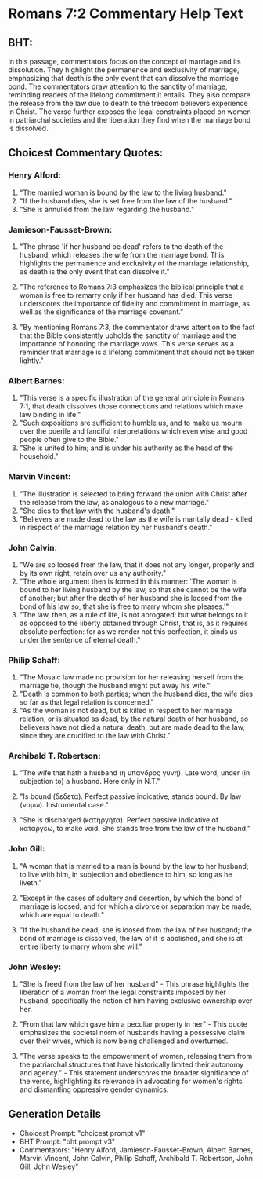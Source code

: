 # Romans 7:2 Commentary Help Text

## BHT:
In this passage, commentators focus on the concept of marriage and its dissolution. They highlight the permanence and exclusivity of marriage, emphasizing that death is the only event that can dissolve the marriage bond. The commentators draw attention to the sanctity of marriage, reminding readers of the lifelong commitment it entails. They also compare the release from the law due to death to the freedom believers experience in Christ. The verse further exposes the legal constraints placed on women in patriarchal societies and the liberation they find when the marriage bond is dissolved.

## Choicest Commentary Quotes:
### Henry Alford:
1. "The married woman is bound by the law to the living husband."
2. "If the husband dies, she is set free from the law of the husband."
3. "She is annulled from the law regarding the husband."

### Jamieson-Fausset-Brown:
1. "The phrase 'if her husband be dead' refers to the death of the husband, which releases the wife from the marriage bond. This highlights the permanence and exclusivity of the marriage relationship, as death is the only event that can dissolve it."

2. "The reference to Romans 7:3 emphasizes the biblical principle that a woman is free to remarry only if her husband has died. This verse underscores the importance of fidelity and commitment in marriage, as well as the significance of the marriage covenant."

3. "By mentioning Romans 7:3, the commentator draws attention to the fact that the Bible consistently upholds the sanctity of marriage and the importance of honoring the marriage vows. This verse serves as a reminder that marriage is a lifelong commitment that should not be taken lightly."

### Albert Barnes:
1. "This verse is a specific illustration of the general principle in Romans 7:1, that death dissolves those connections and relations which make law binding in life."
2. "Such expositions are sufficient to humble us, and to make us mourn over the puerile and fanciful interpretations which even wise and good people often give to the Bible."
3. "She is united to him; and is under his authority as the head of the household."

### Marvin Vincent:
1. "The illustration is selected to bring forward the union with Christ after the release from the law, as analogous to a new marriage."
2. "She dies to that law with the husband's death."
3. "Believers are made dead to the law as the wife is maritally dead - killed in respect of the marriage relation by her husband's death."

### John Calvin:
1. "We are so loosed from the law, that it does not any longer, properly and by its own right, retain over us any authority."
2. "The whole argument then is formed in this manner: 'The woman is bound to her living husband by the law, so that she cannot be the wife of another; but after the death of her husband she is loosed from the bond of his law so, that she is free to marry whom she pleases.'"
3. "The law, then, as a rule of life, is not abrogated; but what belongs to it as opposed to the liberty obtained through Christ, that is, as it requires absolute perfection: for as we render not this perfection, it binds us under the sentence of eternal death."

### Philip Schaff:
1. "The Mosaic law made no provision for her releasing herself from the marriage tie, though the husband might put away his wife."
2. "Death is common to both parties; when the husband dies, the wife dies so far as that legal relation is concerned."
3. "As the woman is not dead, but is killed in respect to her marriage relation, or is situated as dead, by the natural death of her husband, so believers have not died a natural death, but are made dead to the law, since they are crucified to the law with Christ."

### Archibald T. Robertson:
1. "The wife that hath a husband (η υπανδρος γυνη). Late word, under (in subjection to) a husband. Here only in N.T."

2. "Is bound (δεδετα). Perfect passive indicative, stands bound. By law (νομω). Instrumental case."

3. "She is discharged (κατηργητα). Perfect passive indicative of καταργεω, to make void. She stands free from the law of the husband."

### John Gill:
1. "A woman that is married to a man is bound by the law to her husband; to live with him, in subjection and obedience to him, so long as he liveth." 

2. "Except in the cases of adultery and desertion, by which the bond of marriage is loosed, and for which a divorce or separation may be made, which are equal to death."

3. "If the husband be dead, she is loosed from the law of her husband; the bond of marriage is dissolved, the law of it is abolished, and she is at entire liberty to marry whom she will."

### John Wesley:
1. "She is freed from the law of her husband" - This phrase highlights the liberation of a woman from the legal constraints imposed by her husband, specifically the notion of him having exclusive ownership over her. 

2. "From that law which gave him a peculiar property in her" - This quote emphasizes the societal norm of husbands having a possessive claim over their wives, which is now being challenged and overturned. 

3. "The verse speaks to the empowerment of women, releasing them from the patriarchal structures that have historically limited their autonomy and agency." - This statement underscores the broader significance of the verse, highlighting its relevance in advocating for women's rights and dismantling oppressive gender dynamics.


## Generation Details
- Choicest Prompt: "choicest prompt v1"
- BHT Prompt: "bht prompt v3"
- Commentators: "Henry Alford, Jamieson-Fausset-Brown, Albert Barnes, Marvin Vincent, John Calvin, Philip Schaff, Archibald T. Robertson, John Gill, John Wesley"
